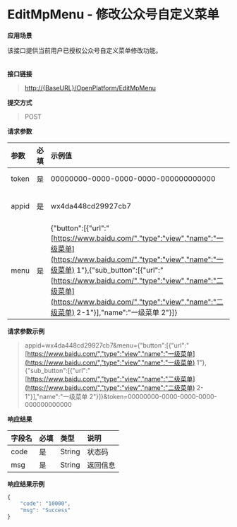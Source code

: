 # EditMpMenu - 修改公众号自定义菜单

**应用场景**

该接口提供当前用户已授权公众号自定义菜单修改功能。

###### 

**接口链接**

> [http://{BaseURL}/OpenPlatform/EditMpMenu](http://{BaseURL}/OpenPlatform/Login)

**提交方式**

> POST

**请求参数**

| 参数 | 必填 | 示例值 | 说明 |
| :--- | :--- | :--- | :--- |
| token | 是 | 00000000-0000-0000-0000-000000000000 | Token令牌 |
| appid | 是 | wx4da448cd29927cb7 | 公众号AppId |
| menu | 是 | {"button":\[{"url":"[https://www.baidu.com/","type":"view","name":"一级菜单](https://www.baidu.com/","type":"view","name":"一级菜单) 1"},{"sub\_button":\[{"url":"[https://www.baidu.com/","type":"view","name":"二级菜单](https://www.baidu.com/","type":"view","name":"二级菜单) 2-1"}\],"name":"一级菜单 2"}\]} | 自定义菜单json字符串 |

**请求参数示例**

> appid=wx4da448cd29927cb7&menu={"button":\[{"url":"[https://www.baidu.com/","type":"view","name":"一级菜单](https://www.baidu.com/","type":"view","name":"一级菜单) 1"},{"sub\_button":\[{"url":"[https://www.baidu.com/","type":"view","name":"二级菜单](https://www.baidu.com/","type":"view","name":"二级菜单) 2-1"}\],"name":"一级菜单 2"}\]}&token=00000000-0000-0000-0000-000000000000

**响应结果**

| 字段名 | 必填 | 类型 | 说明 |
| :--- | :--- | :--- | :--- |
| code | 是 | String | 状态码 |
| msg | 是 | String | 返回信息 |

**响应结果示例**

```js
{
    "code": "10000",
    "msg": "Success"
}
```



